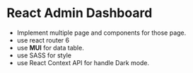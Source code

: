 # React Admin Dashboard

* Implement multiple page and components for those page.
* use react router 6
* use  **MUI** for data table.
* use SASS for style
* use React Context API for handle Dark mode.

